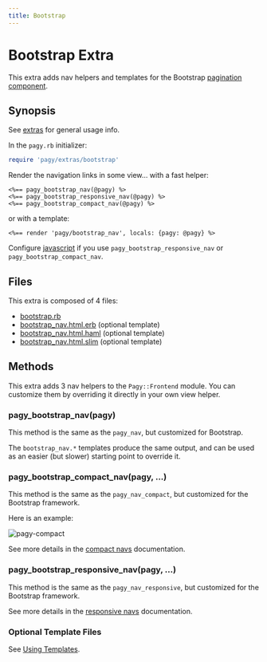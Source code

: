 ```yaml
---
title: Bootstrap
---
```

# Bootstrap Extra

This extra adds nav helpers and templates for the Bootstrap [pagination component](https://getbootstrap.com/docs/4.1/components/pagination).

## Synopsis

See [extras](../extras.md) for general usage info.

In the `pagy.rb` initializer:

```ruby
require 'pagy/extras/bootstrap'
```

Render the navigation links in some view...
with a fast helper:

```erb
<%== pagy_bootstrap_nav(@pagy) %>
<%== pagy_bootstrap_responsive_nav(@pagy) %>
<%== pagy_bootstrap_compact_nav(@pagy) %>
```

or with a template:

```erb
<%== render 'pagy/bootstrap_nav', locals: {pagy: @pagy} %>
```

Configure [javascript](../extras.md#javascript) if you use `pagy_bootstrap_responsive_nav` or `pagy_bootstrap_compact_nav`.

## Files

This extra is composed of 4 files:

- [bootstrap.rb](https://github.com/ddnexus/pagy/blob/master/lib/pagy/extras/bootstrap.rb)
- [bootstrap_nav.html.erb](https://github.com/ddnexus/pagy/blob/master/lib/templates/bootstrap_nav.html.erb) (optional template)
- [bootstrap_nav.html.haml](https://github.com/ddnexus/pagy/blob/master/lib/templates/bootstrap_nav.html.haml) (optional template)
- [bootstrap_nav.html.slim](https://github.com/ddnexus/pagy/blob/master/lib/templates/bootstrap_nav.html.slim) (optional template)

## Methods

This extra adds 3 nav helpers to the `Pagy::Frontend` module. You can customize them by overriding it directly in your own view helper.

### pagy_bootstrap_nav(pagy)

This method is the same as the `pagy_nav`, but customized for Bootstrap.

The `bootstrap_nav.*` templates produce the same output, and can be used as an easier (but slower) starting point to override it.

### pagy_bootstrap_compact_nav(pagy, ...)

This method is the same as the `pagy_nav_compact`, but customized for the Bootstrap framework.

Here is an example:

![pagy-compact](../assets/images/pagy-compact-g.png)

See more details in the [compact navs](navs.md#compact-navs) documentation.

### pagy_bootstrap_responsive_nav(pagy, ...)

This method is the same as the `pagy_nav_responsive`, but customized for the Bootstrap framework.

See more details in the [responsive navs](navs.md#responsive-navs) documentation.

### Optional Template Files

See [Using Templates](../how-to.md#using-templates).
